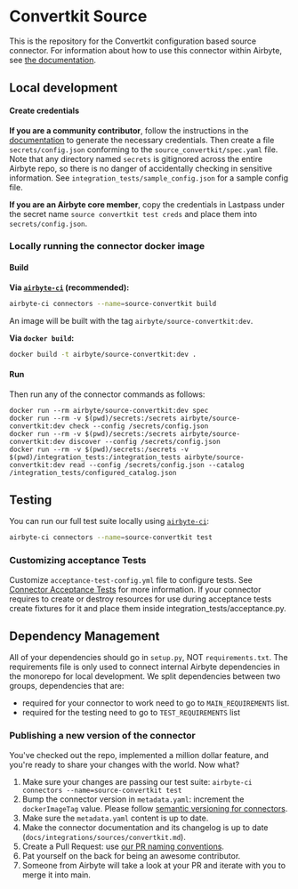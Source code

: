 # Convertkit Source

This is the repository for the Convertkit configuration based source connector.
For information about how to use this connector within Airbyte, see [the documentation](https://docs.airbyte.io/integrations/sources/convertkit).

## Local development

#### Create credentials

**If you are a community contributor**, follow the instructions in the [documentation](https://docs.airbyte.io/integrations/sources/convertkit)
to generate the necessary credentials. Then create a file `secrets/config.json` conforming to the `source_convertkit/spec.yaml` file.
Note that any directory named `secrets` is gitignored across the entire Airbyte repo, so there is no danger of accidentally checking in sensitive information.
See `integration_tests/sample_config.json` for a sample config file.

**If you are an Airbyte core member**, copy the credentials in Lastpass under the secret name `source convertkit test creds`
and place them into `secrets/config.json`.

### Locally running the connector docker image

#### Build

**Via [`airbyte-ci`](https://github.com/airbytehq/airbyte/blob/main/airbyte-ci/connectors/pipelines/README.md) (recommended):**

```bash
airbyte-ci connectors --name=source-convertkit build
```

An image will be built with the tag `airbyte/source-convertkit:dev`.

**Via `docker build`:**

```bash
docker build -t airbyte/source-convertkit:dev .
```

#### Run

Then run any of the connector commands as follows:

```
docker run --rm airbyte/source-convertkit:dev spec
docker run --rm -v $(pwd)/secrets:/secrets airbyte/source-convertkit:dev check --config /secrets/config.json
docker run --rm -v $(pwd)/secrets:/secrets airbyte/source-convertkit:dev discover --config /secrets/config.json
docker run --rm -v $(pwd)/secrets:/secrets -v $(pwd)/integration_tests:/integration_tests airbyte/source-convertkit:dev read --config /secrets/config.json --catalog /integration_tests/configured_catalog.json
```

## Testing

You can run our full test suite locally using [`airbyte-ci`](https://github.com/airbytehq/airbyte/blob/main/airbyte-ci/connectors/pipelines/README.md):

```bash
airbyte-ci connectors --name=source-convertkit test
```

### Customizing acceptance Tests

Customize `acceptance-test-config.yml` file to configure tests. See [Connector Acceptance Tests](https://docs.airbyte.com/connector-development/testing-connectors/connector-acceptance-tests-reference) for more information.
If your connector requires to create or destroy resources for use during acceptance tests create fixtures for it and place them inside integration_tests/acceptance.py.

## Dependency Management

All of your dependencies should go in `setup.py`, NOT `requirements.txt`. The requirements file is only used to connect internal Airbyte dependencies in the monorepo for local development.
We split dependencies between two groups, dependencies that are:

- required for your connector to work need to go to `MAIN_REQUIREMENTS` list.
- required for the testing need to go to `TEST_REQUIREMENTS` list

### Publishing a new version of the connector

You've checked out the repo, implemented a million dollar feature, and you're ready to share your changes with the world. Now what?

1. Make sure your changes are passing our test suite: `airbyte-ci connectors --name=source-convertkit test`
2. Bump the connector version in `metadata.yaml`: increment the `dockerImageTag` value. Please follow [semantic versioning for connectors](https://docs.airbyte.com/contributing-to-airbyte/resources/pull-requests-handbook/#semantic-versioning-for-connectors).
3. Make sure the `metadata.yaml` content is up to date.
4. Make the connector documentation and its changelog is up to date (`docs/integrations/sources/convertkit.md`).
5. Create a Pull Request: use [our PR naming conventions](https://docs.airbyte.com/contributing-to-airbyte/resources/pull-requests-handbook/#pull-request-title-convention).
6. Pat yourself on the back for being an awesome contributor.
7. Someone from Airbyte will take a look at your PR and iterate with you to merge it into main.
